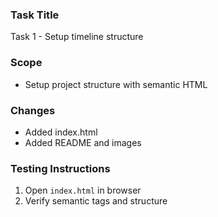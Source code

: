 ### Task Title

Task 1 - Setup timeline structure

### Scope

- Setup project structure with semantic HTML

### Changes

- Added index.html
- Added README and images

### Testing Instructions

1. Open `index.html` in browser
2. Verify semantic tags and structure